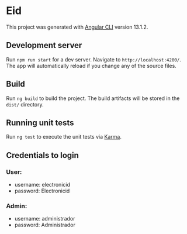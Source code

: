 # Eid

This project was generated with [Angular CLI](https://github.com/angular/angular-cli) version 13.1.2.

## Development server

Run `npm run start` for a dev server. Navigate to `http://localhost:4200/`. The app will automatically reload if you change any of the source files.

## Build

Run `ng build` to build the project. The build artifacts will be stored in the `dist/` directory.

## Running unit tests

Run `ng test` to execute the unit tests via [Karma](https://karma-runner.github.io).

## Credentials to login

### User:
* username: electronicid
* password: Electronicid

### Admin:
* username: administrador
* password: Administrador

